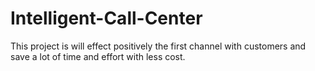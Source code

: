 # Intelligent-Call-Center
This project is will effect positively the first channel with customers and save a lot of time and effort with less cost.
